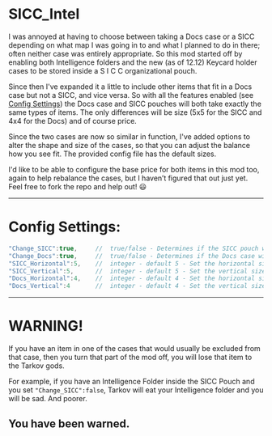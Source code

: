 # SICC_Intel
I was annoyed at having to choose between taking a Docs case or a SICC depending on what map I was going in to and what I planned to do in there; often neither case was entirely appropriate. So this mod started off by enabling both Intelligence folders and the new (as of 12.12) Keycard holder cases to be stored inside a S I C C organizational pouch.
 
Since then I've expanded it a little to include other items that fit in a Docs case but not a SICC, and vice versa. So with all the features enabled (see [Config Settings](#configsettings)) the Docs case and SICC pouches will both take exactly the same types of items. The only differences will be size (5x5 for the SICC and 4x4 for the Docs) and of course price.

Since the two cases are now so similar in function, I've added options to alter the shape and size of the cases, so that you can adjust the balance how you see fit. The provided config file has the default sizes.

I'd like to be able to configure the base price for both items in this mod too, again to help rebalance the cases, but I haven’t figured that out just yet. Feel free to fork the repo and help out! 😃

-----

<a id="configsettings"></a>
# Config Settings:
```javascript
"Change_SICC":true,     //  true/false - Determines if the SICC pouch will allow all items from the Docs case too.
"Change_Docs":true,     //  true/false - Determines if the Docs case will allow all items from the SICC pouch too.
"SICC_Horizontal":5,    //  integer - default 5 - Set the horizontal size of the SICC pouch
"SICC_Vertical":5,      //  integer - default 5 - Set the vertical size of the SICC pouch
"Docs_Horizontal":4,    //  integer - default 4 - Set the horizontal size of the Docs case
"Docs_Vertical":4       //  integer - default 4 - Set the vertical size of the Docs case
```  
----
  
#  **WARNING!**
If you have an item in one of the cases that would usually be excluded from that case, then you turn that part of the mod off, you will lose that item to the Tarkov gods.

For example, if you have an Intelligence Folder inside the SICC Pouch and you set ```"Change_SICC":false```, Tarkov will eat your Intelligence folder and you will be sad. And poorer.

## You have been warned.
